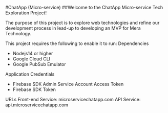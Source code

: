 #ChatApp (Micro-service)
##Welcome to the ChatApp Micro-service Tech Exploration Project!

The purpose of this project is to explore web technologies and refine our development process in lead-up to developing an MVP for Mera Technology.

This project requires the following to enable it to run:
Dependencies
- Nodejs14 or higher
- Google Cloud CLI
- Google PubSub Emulator

 Application Credentials
- Firebase SDK Admin Service Account Access Token
- Firebase SDK Token

URLs
Front-end Service: microservicechatapp.com
API Service: api.microservicechatapp.com
